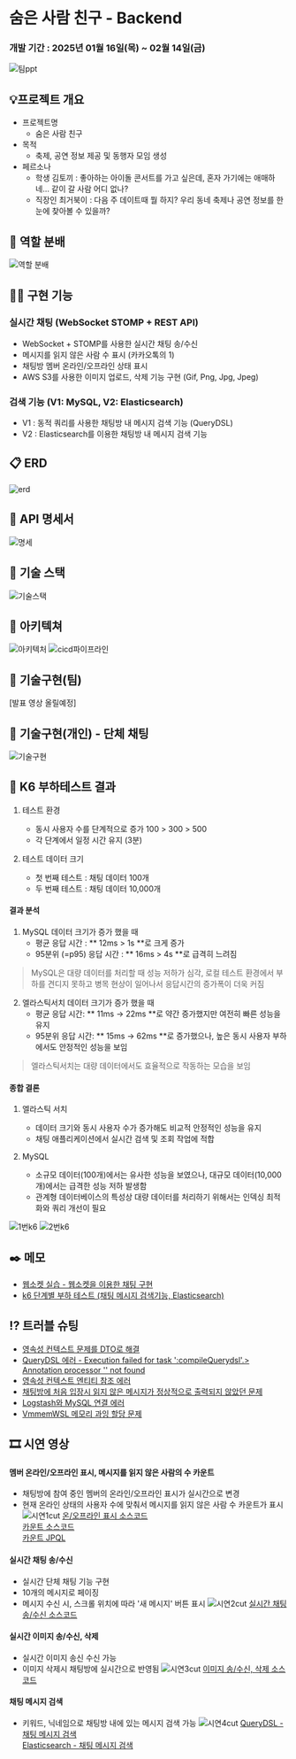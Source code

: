 # 숨은 사람 친구 - Backend
### 개발 기간 : 2025년 01월 16일(목) ~ 02월 14일(금)
![팀ppt](https://github.com/user-attachments/assets/1d0633db-d088-4153-9d9c-264a584a5eb3)


## 💡프로젝트 개요
- 프로젝트명
  - 숨은 사람 친구
- 목적
  - 축제, 공연 정보 제공 및 동행자 모임 생성
- 페르소나
  - 학생 김토끼 : 좋아하는 아이돌 콘서트를 가고 싶은데, 혼자 가기에는 애매하네...
같이 갈 사람 어디 없나?
  - 직장인 최거북이 : 다음 주 데이트때 뭘 하지? 우리 동네 축제나 공연 정보를 한눈에 찾아볼 수 있을까?
 

## 🙂 역할 분배

![역할 분배](https://github.com/user-attachments/assets/460fa7c7-f700-483c-8204-e7a6482bc9f2)


## 💁‍♂ 구현 기능
### 실시간 채팅 (WebSocket STOMP + REST API)
- WebSocket + STOMP를 사용한 실시간 채팅 송/수신
- 메시지를 읽지 않은 사람 수 표시 (카카오톡의 1)
- 채팅방 멤버 온라인/오프라인 상태 표시
- AWS S3를 사용한 이미지 업로드, 삭제 기능 구현 (Gif, Png, Jpg, Jpeg)
### 검색 기능 (V1: MySQL, V2: Elasticsearch)
- V1 : 동적 쿼리를 사용한 채팅방 내 메시지 검색 기능 (QueryDSL)
- V2 : Elasticsearch를 이용한 채팅방 내 메시지 검색 기능


## 📋 ERD
![erd](https://github.com/user-attachments/assets/a93e37f1-84aa-4c1c-abfe-849775c61b7d)


## 📄 API 명세서
![명세](https://github.com/user-attachments/assets/bfec13ae-199b-4880-9e1d-5edd58eeaaa3)


## 🔧 기술 스택
![기술스택](https://github.com/user-attachments/assets/6f3419e2-5620-443e-b6fd-312e2c783874)


## 🔧 아키텍쳐
![아키텍처](https://github.com/user-attachments/assets/f18aae8b-605b-43a2-9f55-8b80abe945fa)
![cicd파이프라인](https://github.com/user-attachments/assets/4b7a95f4-155d-4210-9936-e9e989c46019)


## 🔧 기술구현(팀)
[발표 영상 올릴예정]


## 🔧 기술구현(개인) - 단체 채팅
![기술구현](https://github.com/user-attachments/assets/656f2d53-e2a4-43c2-841a-97ddefc70d33)


## 🔧 K6 부하테스트 결과
1. 테스트 환경
	- 동시 사용자 수를 단계적으로 증가 100 > 300 > 500
	- 각 단계에서 일정 시간 유지 (3분)

2. 테스트 데이터 크기
	- 첫 번째 테스트 : 채팅 데이터 100개
	- 두 번째 테스트 : 채팅 데이터 10,000개


#### 결과 분석

1. MySQL 데이터 크기가 증가 했을 때
	- 평균 응답 시간 : ** 12ms > 1s **로 크게 증가
	- 95분위 (=p95) 응답 시간 :  ** 16ms > 4s **로 급격히 느려짐

> MySQL은 대량 데이터를 처리할 때 성능 저하가 심각,
로컬 테스트 환경에서 부하를 견디지 못하고 병목 현상이 일어나서 응답시간의 증가폭이 더욱 커짐

2. 엘라스틱서치 데이터 크기가 증가 했을 때
	- 평균 응답 시간: ** 11ms → 22ms **로 약간 증가했지만 여전히 빠른 성능을 유지
	- 95분위 응답 시간: ** 15ms → 62ms **로 증가했으나, 높은 동시 사용자 부하에서도 안정적인 성능을 보임

> 엘라스틱서치는 대량 데이터에서도 효율적으로 작동하는 모습을 보임


#### 종합 결론

1. 엘라스틱 서치
	- 데이터 크기와 동시 사용자 수가 증가해도 비교적 안정적인 성능을 유지
	- 채팅 애플리케이션에서 실시간 검색 및 조회 작업에 적합

2. MySQL
	- 소규모 데이터(100개)에서는 유사한 성능을 보였으나, 대규모 데이터(10,000개)에서는 급격한 성능 저하 발생함
	- 관계형 데이터베이스의 특성상 대량 데이터를 처리하기 위해서는 인덱싱 최적화와 쿼리 개선이 필요

![1번k6](https://github.com/user-attachments/assets/9fdc33bc-09d1-4272-80bb-e1ffb65bb1ee)
![2번k6](https://github.com/user-attachments/assets/2f17478c-fd4c-405c-92b2-e7dc4854ab23)



##  ✒️ 메모
- [웹소켓 실습 - 웹소켓을 이용한 채팅 구현](https://ksuju.tistory.com/140)<br>
- [k6 단계별 부하 테스트 (채팅 메시지 검색기능, Elasticsearch)](https://ksuju.tistory.com/153)


## ⁉️ 트러블 슈팅
- [영속성 컨텍스트 문제를 DTO로 해결](https://ksuju.tistory.com/146)
- [QueryDSL 에러 - Execution failed for task ':compileQuerydsl'.> Annotation processor '' not found](https://ksuju.tistory.com/147)
- [영속성 컨텍스트 엔티티 참조 에러](https://ksuju.tistory.com/148)
- [채팅방에 처음 입장시 읽지 않은 메시지가 정상적으로 출력되지 않았던 문제](https://ksuju.tistory.com/150)
- [Logstash와 MySQL 연결 에러](https://ksuju.tistory.com/151)
- [VmmemWSL 메모리 과잉 할당 문제](https://ksuju.tistory.com/154)


## 🎞️ 시연 영상

#### 멤버 온라인/오프라인 표시, 메시지를 읽지 않은 사람의 수 카운트
- 채팅방에 참여 중인 멤버의 온라인/오프라인 표시가 실시간으로 변경
- 현재 온라인 상태의 사용자 수에 맞춰서 메시지를 읽지 않은 사람 수 카운트가 표시
![시연1cut](https://github.com/user-attachments/assets/222c69c3-7cc1-4fc0-802a-5d9c04a73165)
[온/오프라인 표시 소스코드](https://github.com/ksuju/hfBackend/blob/fe11ef94d7a2b0704c6eab166ff1ff9a78e3c206/src/main/java/com/ll/hfback/domain/group/chat/serviceImpl/ChatMessageServiceImpl.java#L295-L388)</br>
[카운트 소스코드](https://github.com/ksuju/hfBackend/blob/fe11ef94d7a2b0704c6eab166ff1ff9a78e3c206/src/main/java/com/ll/hfback/domain/group/chat/serviceImpl/ChatMessageServiceImpl.java#L135-L163)</br>
[카운트 JPQL](https://github.com/ksuju/hfBackend/blob/73813175ba3fcea12eadcac7a4c9385f18f81a56/src/main/java/com/ll/hfback/domain/group/chat/repository/ChatMessageRepository.java#L28-L37)

#### 실시간 채팅 송/수신
- 실시간 단체 채팅 기능 구현
- 10개의 메시지로 페이징
- 메시지 수신 시, 스크롤 위치에 따라 '새 메시지' 버튼 표시
![시연2cut](https://github.com/user-attachments/assets/dcc2e18e-d507-42ed-8602-db4595540e30)
[실시간 채팅 송/수신 소스코드](https://github.com/ksuju/hfBackend/blob/fe11ef94d7a2b0704c6eab166ff1ff9a78e3c206/src/main/java/com/ll/hfback/domain/group/chat/serviceImpl/ChatMessageServiceImpl.java#L59C1-L133C6)

#### 실시간 이미지 송/수신, 삭제
- 실시간 이미지 송신 수신 가능
- 이미지 삭제시 채팅방에 실시간으로 반영됨
![시연3cut](https://github.com/user-attachments/assets/a9cd9b40-3a22-4889-85b1-e47c6dad5238)
[이미지 송/수신, 삭제 소스코드](https://github.com/ksuju/hfBackend/blob/73813175ba3fcea12eadcac7a4c9385f18f81a56/src/main/java/com/ll/hfback/domain/group/chat/serviceImpl/ChatS3ServiceImpl.java#L35-L152)

#### 채팅 메시지 검색
- 키워드, 닉네임으로 채팅방 내에 있는 메시지 검색 가능
![시연4cut](https://github.com/user-attachments/assets/0123d93b-9a64-4ec2-beca-63a0ebab10fc)
[QueryDSL - 채팅 메시지 검색](https://github.com/ksuju/hfBackend/blob/73813175ba3fcea12eadcac7a4c9385f18f81a56/src/main/java/com/ll/hfback/domain/group/chat/serviceImpl/ChatMessageServiceImpl.java#L180-L256)</br>
[Elasticsearch - 채팅 메시지 검색](https://github.com/ksuju/hfBackend/blob/73813175ba3fcea12eadcac7a4c9385f18f81a56/src/main/java/com/ll/hfback/domain/group/chat/search/serviceImpl/ChatMessageDocServiceImpl.java#L30-L103)
